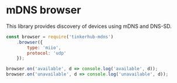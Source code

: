 # mDNS browser

This library provides discovery of devices using mDNS and DNS-SD.

```javascript
const browser = require('tinkerhub-mdns')
	.browser({
		type: 'miio',
		protocol: 'udp'
	});

browser.on('available', d => console.log('available', d));
browser.on('unavailable', d => console.log('unavailable', d));
```

